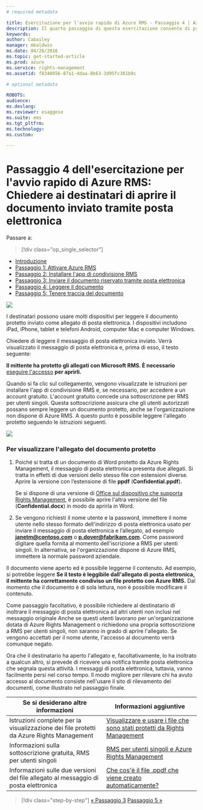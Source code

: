 ```yaml
---
# required metadata

title: Esercitazione per l'avvio rapido di Azure RMS - Passaggio 4 | Azure RMS
description: Il quarto passaggio di questa esercitazione consente di provare rapidamente Microsoft Azure Rights Management per l'organizzazione. L'esercitazione è articolata in 5 passaggi, eseguibili in meno di 15 minuti.
keywords:
author: Cabailey
manager: mbaldwin
ms.date: 04/28/2016
ms.topic: get-started-article
ms.prod: azure
ms.service: rights-management
ms.assetid: f8340056-87a1-4daa-8b63-3d95fc381b9c

# optional metadata

ROBOTS: 
audience:
ms.devlang:
ms.reviewer: esaggese
ms.suite: ems
ms.tgt_pltfrm:
ms.technology:
ms.custom:

---
```



# Passaggio 4 dell'esercitazione per l'avvio rapido di Azure RMS: Chiedere ai destinatari di aprire il documento inviato tramite posta elettronica

Passare a: 
> [!div class="op_single_selector"]
- [Introduzione](quick-start-tutorial.md)
- [Passaggio 1: Attivare Azure RMS](tutorial-step1.md)
- [Passaggio 2: Installare l'app di condivisione RMS](tutorial-step2.md)
- [Passaggio 3: Inviare il documento riservato tramite posta elettronica](tutorial-step3.md)
- [Passaggio 4: Leggere il documento](tutorial-step4.md)
- [Passaggio 5: Tenere traccia del documento](tutorial-step5.md)


![](../media/AzRMS_QuickStartSteps4.PNG)

I destinatari possono usare molti dispositivi per leggere il documento protetto inviato come allegato di posta elettronica. I dispositivi includono iPad, iPhone, tablet e telefoni Android, computer Mac e computer Windows.

Chiedere di leggere il messaggio di posta elettronica inviato. Verrà visualizzato il messaggio di posta elettronica e, prima di esso, il testo seguente:

**Il mittente ha protetto gli allegati con Microsoft RMS. È necessario** [eseguire l'accesso](http://aka.ms/rms)
      **per aprirli.**

Quando si fa clic sul collegamento, vengono visualizzate le istruzioni per installare l'app di condivisione RMS e, se necessario, per accedere a un account gratuito. L'account gratuito concede una sottoscrizione per RMS per utenti singoli. Questa sottoscrizione assicura che gli utenti autorizzati possano sempre leggere un documento protetto, anche se l'organizzazione non dispone di Azure RMS. A questo punto è possibile leggere l'allegato protetto seguendo le istruzioni seguenti.

![](../media/AzRMS_Tutorial_4_Screenshots.png)

### Per visualizzare l'allegato del documento protetto

1.  Poiché si tratta di un documento di Word protetto da Azure Rights Management, il messaggio di posta elettronica presenta due allegati. Si tratta in effetti di due versioni dello stesso file con estensioni diverse. Aprire la versione con l’estensione di file **ppdf** (**Confidential.ppdf**).

    Se si dispone di una versione di [Office sul dispositivo che supporta Rights Management](https://technet.microsoft.com/library/dn655136.aspx), è possibile aprire l'altra versione del file (**Confidential.docx**) in modo da aprirla in Word.

2.  Se vengono richiesti il nome utente e la password, immettere il nome utente nello stesso formato dell'indirizzo di posta elettronica usato per inviare il messaggio di posta elettronica e l’allegato, ad esempio **janetm@contoso.com** o **p.dover@fabrikam.com**. Come password digitare quella fornita al momento dell'iscrizione a RMS per utenti singoli. In alternativa, se l'organizzazione dispone di Azure RMS, immettere la normale password aziendale.

Il documento viene aperto ed è possibile leggerne il contenuto. Ad esempio, si potrebbe leggere **Se il testo è leggibile dall'allegato di posta elettronica, il mittente ha correttamente condiviso un file protetto con Azure RMS.** Dal momento che il documento è di sola lettura, non è possibile modificare il contenuto.

Come passaggio facoltativo, è possibile richiedere al destinatario di inoltrare il messaggio di posta elettronica ad altri utenti non inclusi nel messaggio originale Anche se questi utenti lavorano per un'organizzazione dotata di Azure Rights Management o richiedono una propria sottoscrizione a RMS per utenti singoli, non saranno in grado di aprire l'allegato. Se vengono accettati per il nome utente, l'accesso al documento verrà comunque negato.

Ora che il destinatario ha aperto l'allegato e, facoltativamente, lo ha inoltrato a qualcun altro, si prevede di ricevere una notifica tramite posta elettronica che segnala questa attività. I messaggi di posta elettronica, tuttavia, vanno facilmente persi nel corso tempo. Il modo migliore per rilevare chi ha avuto accesso al documento consiste nell'usare il sito di rilevamento dei documenti, come illustrato nel passaggio finale.

|Se si desiderano altre informazioni|Informazioni aggiuntive|
|--------------------------------|--------------------------|
|Istruzioni complete per la visualizzazione dei file protetti da Azure Rights Management|[Visualizzare e usare i file che sono stati protetti da Rights Management](../rms-client/sharing-app-view-use-files.md)|
|Informazioni sulla sottoscrizione gratuita, RMS per utenti singoli|[RMS per utenti singoli e Azure Rights Management](../understand-explore/rms-for-individuals.md)|
|Informazioni sulle due versioni del file allegato al messaggio di posta elettronica|[Che cos'è il file .ppdf che viene creato automaticamente?](../rms-client/sharing-app-dialog-box.md#what-s-the-ppdf-file-that-s-automatically-created-)|


>[!div class="step-by-step"]
[« Passaggio 3](tutorial-step3.md)
[Passaggio 5 »](tutorial-step5.md)

<!--HONumber=Apr16_HO3-->


